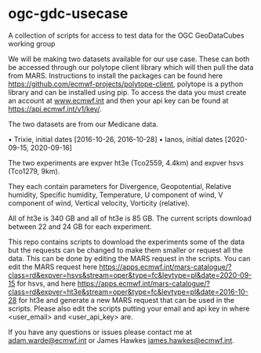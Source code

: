 # ogc-gdc-usecase
A collection of scripts for access to test data for the OGC GeoDataCubes working group

We will be making two datasets available for our use case. These can both be accessed through our polytope client library which will then pull the data from MARS. Instructions to install the packages can be found here https://github.com/ecmwf-projects/polytope-client, polytope is a python library and can be installed using pip. To access the data you must create an account at www.ecmwf.int and then your api key can be found at https://api.ecmwf.int/v1/key/. 

The two datasets are from our Medicane data. 

•	Trixie, initial dates [2016-10-26,  2016-10-28]
•	Ianos, initial dates [2020-09-15, 2020-09-16]

The two experiments are expver ht3e (Tco2559, 4.4km) and expver hsvs (Tco1279, 9km). 

They each contain parameters for Divergence, Geopotential, Relative humidity, Specific humidity, Temperature, U component of wind, V component of wind, Vertical velocity, Vorticity (relative).

All of ht3e  is 340 GB and all of ht3e is 85 GB.
The current scripts download between 22 and 24 GB for each experiment.

This repo contains scripts to download the experiments some of the data but the requests can be changed to make them smaller or request all the data. This can be done by editing the MARS request in the scripts. You can edit the MARS request here https://apps.ecmwf.int/mars-catalogue/?class=rd&expver=hsvs&stream=oper&type=fc&levtype=pl&date=2020-09-15 for hsvs, and here https://apps.ecmwf.int/mars-catalogue/?class=rd&expver=ht3e&stream=oper&type=fc&levtype=pl&date=2016-10-28 for ht3e and generate a new MARS request that can be used in the scripts.
Please also edit the scripts putting your email and api key in where <user_email> and <user_api_key> are.

If you have any questions or issues please contact me at adam.warde@ecmwf.int or James Hawkes james.hawkes@ecmwf.int.
